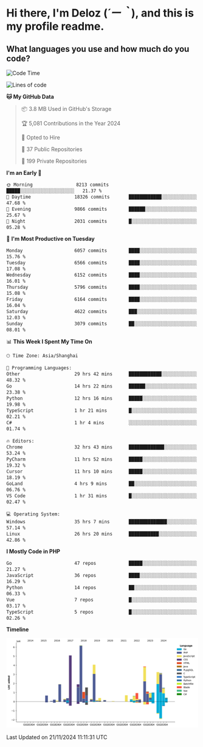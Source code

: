 # **Hi there, I'm Deloz (*´ー｀*), and this is my profile readme.**

## **What languages you use and how much do you code?**

<!--START_SECTION:waka-->
![Code Time](http://img.shields.io/badge/Code%20Time-5%2C097%20hrs%2057%20mins-blue)

![Lines of code](https://img.shields.io/badge/From%20Hello%20World%20I%27ve%20Written-42.4%20million%20lines%20of%20code-blue)

**🐱 My GitHub Data** 

> 📦 3.8 MB Used in GitHub's Storage 
 > 
> 🏆 5,081 Contributions in the Year 2024
 > 
> 💼 Opted to Hire
 > 
> 📜 37 Public Repositories 
 > 
> 🔑 199 Private Repositories 
 > 
**I'm an Early 🐤** 

```text
🌞 Morning                8213 commits        █████░░░░░░░░░░░░░░░░░░░░   21.37 % 
🌆 Daytime                18326 commits       ████████████░░░░░░░░░░░░░   47.68 % 
🌃 Evening                9866 commits        ██████░░░░░░░░░░░░░░░░░░░   25.67 % 
🌙 Night                  2031 commits        █░░░░░░░░░░░░░░░░░░░░░░░░   05.28 % 
```
📅 **I'm Most Productive on Tuesday** 

```text
Monday                   6057 commits        ████░░░░░░░░░░░░░░░░░░░░░   15.76 % 
Tuesday                  6566 commits        ████░░░░░░░░░░░░░░░░░░░░░   17.08 % 
Wednesday                6152 commits        ████░░░░░░░░░░░░░░░░░░░░░   16.01 % 
Thursday                 5796 commits        ████░░░░░░░░░░░░░░░░░░░░░   15.08 % 
Friday                   6164 commits        ████░░░░░░░░░░░░░░░░░░░░░   16.04 % 
Saturday                 4622 commits        ███░░░░░░░░░░░░░░░░░░░░░░   12.03 % 
Sunday                   3079 commits        ██░░░░░░░░░░░░░░░░░░░░░░░   08.01 % 
```


📊 **This Week I Spent My Time On** 

```text
🕑︎ Time Zone: Asia/Shanghai

💬 Programming Languages: 
Other                    29 hrs 42 mins      ████████████░░░░░░░░░░░░░   48.32 % 
Go                       14 hrs 22 mins      ██████░░░░░░░░░░░░░░░░░░░   23.38 % 
Python                   12 hrs 16 mins      █████░░░░░░░░░░░░░░░░░░░░   19.98 % 
TypeScript               1 hr 21 mins        █░░░░░░░░░░░░░░░░░░░░░░░░   02.21 % 
C#                       1 hr 4 mins         ░░░░░░░░░░░░░░░░░░░░░░░░░   01.74 % 

🔥 Editors: 
Chrome                   32 hrs 43 mins      █████████████░░░░░░░░░░░░   53.24 % 
PyCharm                  11 hrs 52 mins      █████░░░░░░░░░░░░░░░░░░░░   19.32 % 
Cursor                   11 hrs 10 mins      █████░░░░░░░░░░░░░░░░░░░░   18.19 % 
GoLand                   4 hrs 9 mins        ██░░░░░░░░░░░░░░░░░░░░░░░   06.76 % 
VS Code                  1 hr 31 mins        █░░░░░░░░░░░░░░░░░░░░░░░░   02.47 % 

💻 Operating System: 
Windows                  35 hrs 7 mins       ██████████████░░░░░░░░░░░   57.14 % 
Linux                    26 hrs 20 mins      ███████████░░░░░░░░░░░░░░   42.86 % 
```

**I Mostly Code in PHP** 

```text
Go                       47 repos            █████░░░░░░░░░░░░░░░░░░░░   21.27 % 
JavaScript               36 repos            ████░░░░░░░░░░░░░░░░░░░░░   16.29 % 
Python                   14 repos            ██░░░░░░░░░░░░░░░░░░░░░░░   06.33 % 
Vue                      7 repos             █░░░░░░░░░░░░░░░░░░░░░░░░   03.17 % 
TypeScript               5 repos             █░░░░░░░░░░░░░░░░░░░░░░░░   02.26 % 
```



**Timeline**

![Lines of Code chart](https://raw.githubusercontent.com/deloz/deloz/main/assets/bar_graph.png)


 Last Updated on 21/11/2024 11:11:31 UTC
<!--END_SECTION:waka-->
